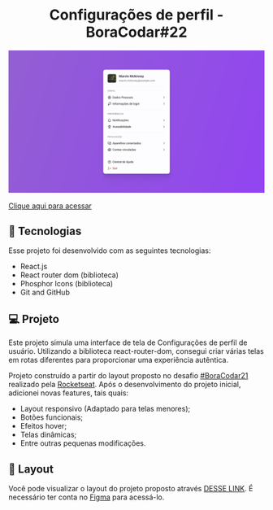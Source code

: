 <h1 align="center"> Configurações de perfil - BoraCodar#22 </h1>

![preview](./.github/preview.png)

[Clique aqui para acessar]()

## 🚀 Tecnologias

Esse projeto foi desenvolvido com as seguintes tecnologias:

- React.js
- React router dom (biblioteca)
- Phosphor Icons (biblioteca)
- Git and GitHub

## 💻 Projeto

Este projeto simula uma interface de tela de Configurações de perfil de usuário. Utilizando a biblioteca react-router-dom, consegui criar várias telas em rotas diferentes para proporcionar uma experiência autêntica. <br>

Projeto construído a partir do layout proposto no desafio [#BoraCodar21](https://boracodar.dev/) realizado pela [Rocketseat](https://rocketseat.com.br).
Após o desenvolvimento do projeto inicial, adicionei novas features, tais quais:

- Layout responsivo (Adaptado para telas menores);
- Botões funcionais;
- Efeitos hover;
- Telas dinâmicas;
- Entre outras pequenas modificações.

## 🔖 Layout

Você pode visualizar o layout do projeto proposto através [DESSE LINK](https://www.figma.com/community/file/1243194167725942248). É necessário ter conta no [Figma](https://figma.com) para acessá-lo.